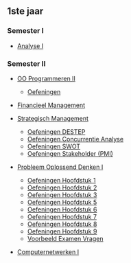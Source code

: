 <!--
title: Gearchiveerd op 18 September 2015
description: "[Ga Terug](/samenvattingen)"
-->

## 1ste jaar

### Semester I

* [Analyse I](semester-I/Analyse-I.md)

### Semester II

* [OO Programmeren II](semester-II/OO-Progammeren-II.md)
    * [Oefeningen](semester-II/Oefeningen-OO-Programmeren-II/index.md)

* [Financieel Management](semester-II/Financieel-Management.md)

* [Strategisch Management](semester-II/Strategisch-Management.md)
    * [Oefeningen DESTEP](semester-II/Oefeningen-Strategisch-Management/Oefeningen-DESTEP.md)
    * [Oefeningen Concurrentie Analyse](semester-II/Oefeningen-Strategisch-Management/Oefeningen-Concurrentie-Analyse.md)
    * [Oefeningen SWOT](semester-II/Oefeningen-Strategisch-Management/Oefeningen-SWOT.md)
    * [Oefeningen Stakeholder (PMI)](semester-II/Oefeningen-Strategisch-Management/Oefeningen-PMI.md)

* [Probleem Oplossend Denken I](semester-II/Probleem-Oplossend-Denken-I.md)
    * [Oefeningen Hoofdstuk 1](semester-II/Oefeningen-Probleem-Oplossend-Denken-I/1.4.oefeningen.md)
    * [Oefeningen Hoofdstuk 2](semester-II/Oefeningen-Probleem-Oplossend-Denken-I/2.3.oefeningen.md)
    * [Oefeningen Hoofdstuk 3](semester-II/Oefeningen-Probleem-Oplossend-Denken-I/3.4.oefeningen.md)
    * [Oefeningen Hoofdstuk 5](semester-II/Oefeningen-Probleem-Oplossend-Denken-I/5.6.oefeningen.md)
    * [Oefeningen Hoofdstuk 6](semester-II/Oefeningen-Probleem-Oplossend-Denken-I/6.5.oefeningen.md)
    * [Oefeningen Hoofdstuk 7](semester-II/Oefeningen-Probleem-Oplossend-Denken-I/7.4.oefeningen.md)
    * [Oefeningen Hoofdstuk 8](semester-II/Oefeningen-Probleem-Oplossend-Denken-I/8.5.oefeningen.md)
    * [Oefeningen Hoofdstuk 9](semester-II/Oefeningen-Probleem-Oplossend-Denken-I/9.5.oefeningen.md)
    * [Voorbeeld Examen Vragen](semester-II/Oefeningen-Probleem-Oplossend-Denken-I/Examen.md)

* [Computernetwerken I](semester-II/Computernetwerken-I.md)

